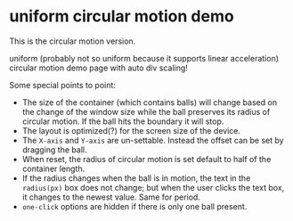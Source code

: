 # uniform circular motion demo

This is the circular motion version.

uniform (probably not so uniform because it supports linear acceleration) circular motion demo page with auto div scaling!


Some special points to point:

* The size of the container (which contains balls) will change based on the change of the window size while the ball preserves its radius of circular motion. If the ball hits the boundary it will stop.
* The layout is optimized(?) for the screen size of the device.
* The `X-axis` and `Y-axis` are un-settable. Instead the offset can be set by dragging the ball.
* When reset, the radius of circular motion is set default to half of the container length.
* If the radius changes when the ball is in motion, the text in the `radius(px)` box does not change; but when the user clicks the text box, it changes to the newest value. Same for period.
* `one-click` options are hidden if there is only one ball present.
